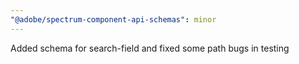 ```yaml
---
"@adobe/spectrum-component-api-schemas": minor
---
```


Added schema for search-field and fixed some path bugs in testing
